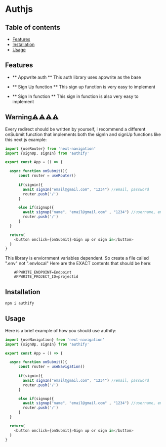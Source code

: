 # Authjs

## Table of contents
- [Features](#features)
- [Installation](#installation)
- [Usage](#usage)

## Features
- ** Appwrite auth **
This auth library uses appwrite as the base

- ** Sign Up function **
This sign up function is very easy to implement

- ** Sign In function **
This sign in function is also very easy to implement

## Warning⚠️⚠️⚠️⚠️
Every redirect should be written by yourself, I recommend a different onSubmit function that implements both the signIn and signUp functions like this next js example:
```js
import {useRouter} from 'next-navigation'
import {signUp, signIn} from 'authify'

export const App = () => {

  async function onSubmit(){
      const router = useRouter()
  
      if(signin){
        await signIn("email@gmail.com", "1234") //email, password
        router.push('/')
      }

      else if(signup){
        await signup("name", "email@gmail.com" , "1234") //username, email, password
        router.push('/')
      }
  }

  return(
    <button onclick={onSubmit}>Sign up or sign in</button>
  )
}
```

This library is enviornment variables dependent. So create a file called ".env" not ".envlocal"
Here are the EXACT contents that should be here:
```env
    APPWRITE_ENDPOINT=Endpoint
    APPWRITE_PROJECT_ID=projectid
```

## Installation
```bash
npm i authify
```

## Usage
Here is a brief example of how you should use authify:

```js
import {useNavigation} from 'next-navigation'
import {signUp, signIn} from 'authify'

export const App = () => {

  async function onSubmit(){
      const router = useNavigation()
  
      if(signin){
        await signIn("email@gmail.com", "1234") //email, password
        router.push('/')
      }

      else if(signup){
        await signup("name", "email@gmail.com" , "1234") //username, email, password
        router.push('/')
      }
  }

  return(
    <button onclick={onSubmit}>Sign up or sign in</button>
  )
}
```
